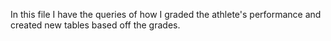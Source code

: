 In this file I have the queries of how I graded the athlete's performance and created new tables based off the grades.
